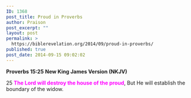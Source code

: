 ```yaml
---
ID: 1368
post_title: Proud in Proverbs
author: Praison
post_excerpt: ""
layout: post
permalink: >
  https://biblerevelation.org/2014/09/proud-in-proverbs/
published: true
post_date: 2014-09-15 09:02:02
---
```

<strong>Proverbs 15:25</strong>
<strong> New King James Version (NKJV)</strong>

25 <span style="color: #ff00ff;"><strong>The Lord will destroy the house of the proud</strong></span>,
But He will establish the boundary of the widow.